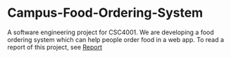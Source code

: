 # Campus-Food-Ordering-System
A software engineering project for CSC4001. We are developing a food ordering system which can help people order food in a web app.
To read a report of this project, see [Report](https://github.com/CSC4001/Campus-Food-Ordering-System/blob/master/Report.pdf)
